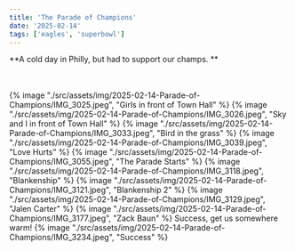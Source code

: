 ```yaml
---
title: 'The Parade of Champions'
date: '2025-02-14'
tags: ['eagles', 'superbowl']
---
```


**A cold day in Philly, but had to support our champs. **

<br />&nbsp;<br />
{% image "./src/assets/img/2025-02-14-Parade-of-Champions/IMG_3025.jpeg", "Girls in front of Town Hall" %}
{% image "./src/assets/img/2025-02-14-Parade-of-Champions/IMG_3026.jpeg", "Sky and I in front of Town Hall" %}
{% image "./src/assets/img/2025-02-14-Parade-of-Champions/IMG_3033.jpeg", "Bird in the grass" %}
{% image "./src/assets/img/2025-02-14-Parade-of-Champions/IMG_3039.jpeg", "Love Hurts" %}
{% image "./src/assets/img/2025-02-14-Parade-of-Champions/IMG_3055.jpeg", "The Parade Starts" %}
{% image "./src/assets/img/2025-02-14-Parade-of-Champions/IMG_3118.jpeg", "Blankenship" %}
{% image "./src/assets/img/2025-02-14-Parade-of-Champions/IMG_3121.jpeg", "Blankenship 2" %}
{% image "./src/assets/img/2025-02-14-Parade-of-Champions/IMG_3129.jpeg", "Jalen Carter" %}
{% image "./src/assets/img/2025-02-14-Parade-of-Champions/IMG_3177.jpeg", "Zack Baun" %}
Success, get us somewhere warm!
{% image "./src/assets/img/2025-02-14-Parade-of-Champions/IMG_3234.jpeg", "Success" %}